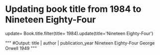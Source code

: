 # Updating book title from 1984 to Nineteen Eighty-Four

update= Book.title.filter(title= 1984).update(title='Nineteen Eighty-Four')

""" #Output:
       title         |    author     | publication_year
 Nineteen Eighty-Four   George Orwell      1949
"""
